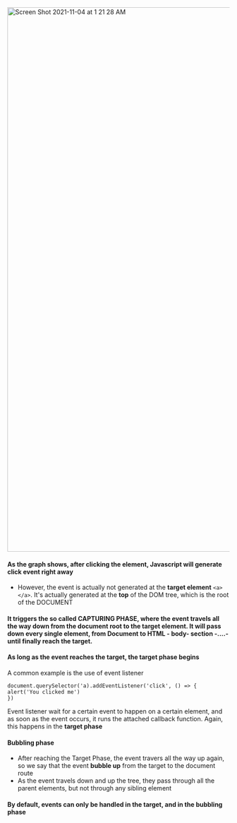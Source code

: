 
<img width="1233" alt="Screen Shot 2021-11-04 at 1 21 28 AM" src="https://user-images.githubusercontent.com/37787994/140280608-564a2bc3-c901-4444-b679-02ca6f90af73.png">

#### As the graph shows, after clicking the <a></a> element, Javascript will generate click event right away
- However, the event is actually not generated at the **target element** `<a></a>`. It's actually generated at the **top** of the DOM tree, which is the root of the DOCUMENT

#### It triggers the so called CAPTURING PHASE, where the event travels all the way down from the document root to the target element. It will pass down every single element, from Document to HTML - body- section -....- until finally reach the target.

#### As long as the event reaches the target, the target phase begins

A common example is the use of event listener

```JS
document.querySelector('a).addEventListener('click', () => {
alert('You clicked me')
})
```
Event listener wait for a certain event to happen on a certain element, and as soon as the event occurs, it runs the attached callback function. Again, this happens in the **target phase**

#### Bubbling phase
- After reaching the Target Phase, the event travers all the way up again, so we say that the event **bubble up** from the target to the document route
- As the event travels down and up the tree, they pass through all the parent elements, but not through any sibling element


#### By default, events can only be handled in the target, and in the bubbling phase

